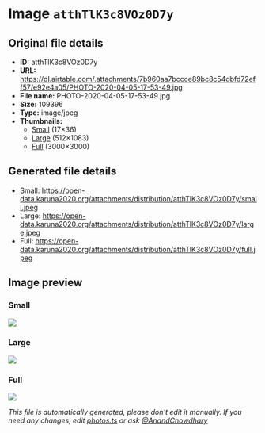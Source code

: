 # Image `atthTlK3c8VOz0D7y`

## Original file details

- **ID:** atthTlK3c8VOz0D7y
- **URL:** https://dl.airtable.com/.attachments/7b960aa7bccce89bc8c54dbfd72eff57/e92e4a05/PHOTO-2020-04-05-17-53-49.jpg
- **File name:** PHOTO-2020-04-05-17-53-49.jpg
- **Size:** 109396
- **Type:** image/jpeg
- **Thumbnails:**
  - [Small](https://dl.airtable.com/.attachmentThumbnails/7bcbedd212f3c5ba7b1cb9888bbf330c/287c9778) (17×36)
  - [Large](https://dl.airtable.com/.attachmentThumbnails/f76af20bc98935397b86594181a0b8bd/29d3342e) (512×1083)
  - [Full](https://dl.airtable.com/.attachmentThumbnails/67ab89c508a06899f64aa27e606e9ddc/f13adf2b) (3000×3000)

## Generated file details

- Small: https://open-data.karuna2020.org/attachments/distribution/atthTlK3c8VOz0D7y/small.jpeg
- Large: https://open-data.karuna2020.org/attachments/distribution/atthTlK3c8VOz0D7y/large.jpeg
- Full: https://open-data.karuna2020.org/attachments/distribution/atthTlK3c8VOz0D7y/full.jpeg

## Image preview

### Small

![](https://open-data.karuna2020.org/attachments/distribution/atthTlK3c8VOz0D7y/small.jpeg)

### Large

![](https://open-data.karuna2020.org/attachments/distribution/atthTlK3c8VOz0D7y/large.jpeg)

### Full

![](https://open-data.karuna2020.org/attachments/distribution/atthTlK3c8VOz0D7y/full.jpeg)

_This file is automatically generated, please don't edit it manually. If you need any changes, edit [photos.ts](/photos.ts) or ask [@AnandChowdhary](https://github.com/AnandChowdhary)_

